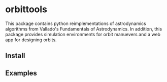 # orbittools

This package contains python reimplementations of astrodynamics algorithms
from Vallado's Fundamentals of Astrodynamics. In addition, this package provides simulation environments for orbit manuevers and a web app for
designing orbits.

## Install

## Examples
